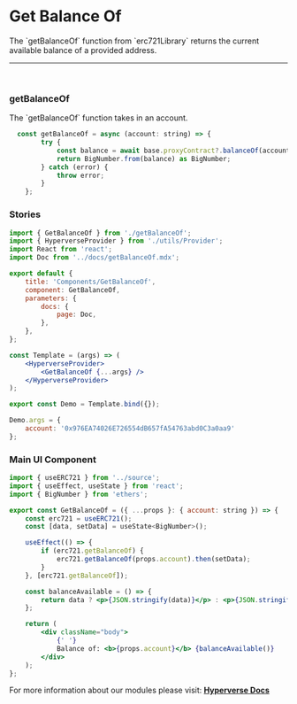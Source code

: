 # Get Balance Of

<p> The `getBalanceOf` function from `erc721Library` returns the current available balance of a provided address. </p>

---

<br>

### getBalanceOf

<p> The `getBalanceOf` function takes in an account. </p>

```jsx
  const getBalanceOf = async (account: string) => {
		try {
			const balance = await base.proxyContract?.balanceOf(account);
			return BigNumber.from(balance) as BigNumber;
		} catch (error) {
			throw error;
		}
	};
```

### Stories

```jsx
import { GetBalanceOf } from './getBalanceOf';
import { HyperverseProvider } from './utils/Provider';
import React from 'react';
import Doc from '../docs/getBalanceOf.mdx';

export default {
	title: 'Components/GetBalanceOf',
	component: GetBalanceOf,
	parameters: {
		docs: {
			page: Doc,
		},
	},
};

const Template = (args) => (
	<HyperverseProvider>
		<GetBalanceOf {...args} />
	</HyperverseProvider>
);

export const Demo = Template.bind({});

Demo.args = {
	account: '0x976EA74026E726554dB657fA54763abd0C3a0aa9'
};
```

### Main UI Component

```jsx
import { useERC721 } from '../source';
import { useEffect, useState } from 'react';
import { BigNumber } from 'ethers';

export const GetBalanceOf = ({ ...props }: { account: string }) => {
	const erc721 = useERC721();
	const [data, setData] = useState<BigNumber>();

	useEffect(() => {
		if (erc721.getBalanceOf) {
			erc721.getBalanceOf(props.account).then(setData);
		}
	}, [erc721.getBalanceOf]);

	const balanceAvailable = () => {
		return data ? <p>{JSON.stringify(data)}</p> : <p>{JSON.stringify(erc721.error)}</p>;
	};

	return (
		<div className="body">
			{' '}
			Balance of: <b>{props.account}</b> {balanceAvailable()}
		</div>
	);
};
```

For more information about our modules please visit: [**Hyperverse Docs**](docs.hyperverse.dev)
